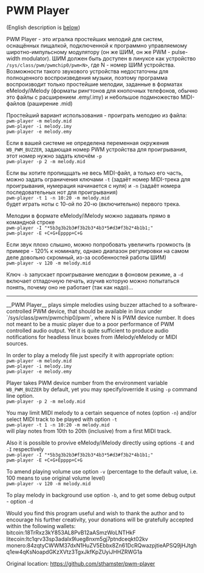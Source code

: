 PWM Player
==========

(English description is [below](#eng))  

PWM Player - это игралка простейших мелодий для систем, оснащённых пищалкой, подключенной к программно управляемому широтно-импульсному модулятору (он же ШИМ, он же PWM - pulse-width modulator).
ШИМ должен быть доступен в линуксе как устройство `/sys/class/pwm/pwmchip0/pwm<N>`, где N - номер ШИМ устройства.
Возможности такого звукового устройства недостаточны для полноценного воспроизведения музыки, поэтому программа воспроизводит только простейшие мелодии, заданные в форматах eMelody/iMelody (форматы рингтонов для кнопочных телефонов, обычно это файлы с расширением .emy/.imy) и небольшое подмножество MIDI-файлов (раширение .mid)

Простейший вариант использования - проиграть мелодию из файла:  
`pwm-player -m melody.mid`   
`pwm-player -i melody.imy`  
`pwm-player -e melody.emy`  

Если в вашей системе не определена переменная окружения `WB_PWM_BUZZER`, задающая номер PWM устройства для проигрывания, этот номер нужно задать ключём `-p`  
`pwm-player -p 2 -m melody.mid`   

Если вы хотите пропищщать не весь MIDI-файл, а только его часть, можно задать ограничения ключами `-t` (задаёт номер MIDI-трека для проигрывания, нумерация начинается с нуля) и `-n` (задаёт номера последовательных нот для проигрывания)  
`pwm-player -t 1 -n 10:20 -m melody.mid`  
будет играть ноты с 10-ой по 20-ю (включительно) первого трека.  

Мелодии в формате eMelody/iMelody можно задавать прямо в командной строке  
`pwm-player -I "*5b3g3b2b3#f3b2b3*4b3*5#d3#f3b2*4b1b1;"`  
`pwm-player -E +C+G+Epppp+C+G`  

Если звук плохо слышно, можно попробовать увеличить громкость (в примере - 120% к номиналу, однако диапазон регулировки на самом деле довольно скромный, из-за особенностей работы ШИМ)  
`pwm-player -v 120 -m melody.mid`   

Ключ `-b` запускает проигрывание мелодии в фоновом режиме, а `-d` включает отладочную печать, изучив которую можно попытаться понять, почему оно не работает (так как надо)...

  
  
  
  
---  
  
  
  


<a id="eng"/>
__PWM Player__ plays simple melodies using buzzer attached to a software-controlled PWM device, that should be available in linux under `/sys/class/pwm/pwmchip0/pwm<N>`, where N is PWM device number.  
It does not meant to be a music player due to a poor performance of PWM controlled audio output. Yet it is quite sufficient to produce audio notifications for headless linux boxes from iMelody/eMelody or MIDI sources.

In order to play a melody file just specify it with appropriate option:  
`pwm-player -m melody.mid`   
`pwm-player -i melody.imy`  
`pwm-player -e melody.emy`  

Player takes PWM device number from the environment variable `WB_PWM_BUZZER` by default, yet you may specify/override it using `-p` command line option.  
`pwm-player -p 2 -m melody.mid`   

You may limit MIDI melody to a certain sequence of notes (option `-n`) and/or select MIDI track to be played with option `-t`  
`pwm-player -t 1 -n 10:20 -m melody.mid`  
will play notes from 10th to 20th (inclusive) from a first MIDI track.

Also it is possible to provive eMelody/iMelody directly using options `-E` and `-I` respectively  
`pwm-player -I "*5b3g3b2b3#f3b2b3*4b3*5#d3#f3b2*4b1b1;"`  
`pwm-player -E +C+G+Epppp+C+G`  

To amend playing volume use option `-v` (percentage to the default value, i.e. 100 means to use original volume level)  
`pwm-player -v 120 -m melody.mid`   

To play melody in background use option `-b`, and to get some debug output - option `-d`



Would you find this program useful and wish to thank the author and to encourage his further creativity, your donations will be gratefully accepted within the following wallets:  
bitcoin:18TrRxz3kY853AL8PvB12aASmzWoLNTHkF  
litecoin:ltc1qrv33sp3adalx9lueg8nxm5gj7ptndceqkt02kv  
monero:84zqtyCWWM37dxN1HuZV5Ebbx8Zn61DcRQwazpjtieAPSQ9jHJtghq1ew4qKsNoapdGKzXVtz3TgxJkfKpZUyiJHHZRWG1a  

Original location: https://github.com/sthamster/pwm-player  

